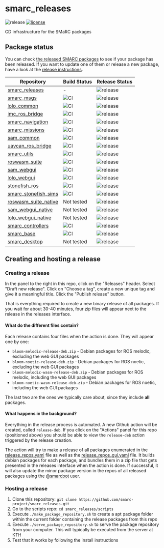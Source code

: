 # smarc_releases
![release](https://github.com/smarc-project/smarc_releases/workflows/release-deb/badge.svg) [![license](https://img.shields.io/badge/License-BSD%203--Clause-blue.svg)](https://opensource.org/licenses/BSD-3-Clause)

CD infrastructure for the SMaRC packages

## Package status

You can check [the released SMARC packages](https://github.com/smarc-project/smarc_releases/blob/noetic-devel/rosdep/noetic/smarc.yaml)
to see if your package has been released. If you want to update one of them or release a new package,
have a look at the [release instructions](https://github.com/smarc-project/rosinstall/blob/master/docs/release_package.md).

| Repository | Build Status | Release Status |
| --- | --- | --- |
| [smarc_releases](https://github.com/smarc-project/smarc_releases)  | - | ![release](https://github.com/smarc-project/smarc_releases/workflows/release-deb/badge.svg) |
| [smarc_msgs](https://github.com/smarc-project/smarc_msgs) | ![CI](https://github.com/smarc-project/smarc_msgs/workflows/CI/badge.svg?branch=noetic-devel)  | ![release](https://github.com/smarc-project/smarc_msgs/workflows/release-CI/badge.svg) |
| [lolo_common](https://github.com/smarc-project/lolo_common/blob/noetic-devel/release_packages.yaml)  | ![CI](https://github.com/smarc-project/lolo_common/workflows/CI/badge.svg?branch=noetic-devel)  | ![release](https://github.com/smarc-project/lolo_common/workflows/release-CI/badge.svg) |
| [imc_ros_bridge](https://github.com/smarc-project/imc_ros_bridge)  | ![CI](https://github.com/smarc-project/imc_ros_bridge/workflows/CI/badge.svg?branch=noetic-devel)  | ![release](https://github.com/smarc-project/imc_ros_bridge/workflows/release-CI/badge.svg) |
| [smarc_navigation](https://github.com/smarc-project/smarc_navigation/blob/noetic-devel/release_packages.yaml)  | ![CI](https://github.com/smarc-project/smarc_navigation/workflows/CI/badge.svg?branch=noetic-devel)  | ![release](https://github.com/smarc-project/smarc_navigation/workflows/release-CI/badge.svg) |
| [smarc_missions](https://github.com/smarc-project/smarc_missions/blob/noetic-devel/release_packages.yaml)  | ![CI](https://github.com/smarc-project/smarc_missions/workflows/CI/badge.svg?branch=noetic-devel)  | ![release](https://github.com/smarc-project/smarc_missions/workflows/release-CI/badge.svg) |
| [sam_common](https://github.com/smarc-project/sam_common/blob/noetic-devel/release_packages.yaml)  | ![CI](https://github.com/smarc-project/sam_common/workflows/CI/badge.svg?branch=noetic-devel)  | ![release](https://github.com/smarc-project/sam_common/workflows/release-CI/badge.svg) |
| [uavcan_ros_bridge](https://github.com/smarc-project/uavcan_ros_bridge)  | ![CI](https://github.com/smarc-project/uavcan_ros_bridge/workflows/CI/badge.svg?branch=noetic-devel)  | ![release](https://github.com/smarc-project/uavcan_ros_bridge/workflows/release-CI/badge.svg) |
| [smarc_utils](https://github.com/smarc-project/smarc_utils/blob/noetic-devel/release_packages.yaml)  | ![CI](https://github.com/smarc-project/smarc_utils/workflows/CI/badge.svg?branch=noetic-devel)  | ![release](https://github.com/smarc-project/smarc_utils/workflows/release-CI/badge.svg) |
| [roswasm_suite](https://github.com/nilsbore/roswasm_suite/blob/master/release_packages.yaml)  | ![CI](https://github.com/nilsbore/roswasm_suite/workflows/CI/badge.svg?branch=master)  | ![release](https://github.com/nilsbore/roswasm_suite/workflows/release-deb/badge.svg) |
| [sam_webgui](https://github.com/smarc-project/sam_webgui)  | ![CI](https://github.com/smarc-project/sam_webgui/workflows/CI/badge.svg?branch=master)  | ![release](https://github.com/smarc-project/sam_webgui/workflows/release-deb/badge.svg) |
| [lolo_webgui](https://github.com/smarc-project/lolo_webgui)  | ![CI](https://github.com/smarc-project/lolo_webgui/workflows/CI/badge.svg?branch=master)  | ![release](https://github.com/smarc-project/lolo_webgui/workflows/release-deb/badge.svg) |
| [stonefish_ros](https://github.com/smarc-project/stonefish_ros)  | ![CI](https://github.com/smarc-project/stonefish_ros/workflows/CI/badge.svg?branch=noetic-devel)  | ![release](https://github.com/smarc-project/stonefish_ros/workflows/release-CI/badge.svg) |
| [smarc_stonefish_sims](https://github.com/smarc-project/smarc_stonefish_sims/blob/noetic-devel/release_packages.yaml)  | ![CI](https://github.com/smarc-project/smarc_stonefish_sims/workflows/CI/badge.svg?branch=noetic-devel) | ![release](https://github.com/smarc-project/smarc_stonefish_sims/workflows/release-CI/badge.svg) |
| [roswasm_suite_native](https://github.com/smarc-project-native-gui/roswasm_suite_native/blob/master/release_packages.yaml)  | Not tested | ![release](https://github.com/smarc-project-native-gui/roswasm_suite_native/workflows/release-CI/badge.svg) |
| [sam_webgui_native](https://github.com/smarc-project-native-gui/sam_webgui_native)  | Not tested  | ![release](https://github.com/smarc-project-native-gui/sam_webgui_native/workflows/release-CI/badge.svg) |
| [lolo_webgui_native](https://github.com/smarc-project-native-gui/lolo_webgui_native)  | Not tested  | ![release](https://github.com/smarc-project-native-gui/lolo_webgui_native/workflows/release-CI/badge.svg) |
| [smarc_controllers](https://github.com/smarc-project/smarc_controllers/blob/noetic-devel/release_packages.yaml)  | ![CI](https://github.com/smarc-project/smarc_controllers/workflows/CI/badge.svg?branch=noetic-devel)  | ![release](https://github.com/smarc-project/smarc_controllers/workflows/release-CI/badge.svg) |
| [smarc_base](https://github.com/smarc-project/smarc_base)  | ![CI](https://github.com/smarc-project/smarc_base/workflows/CI/badge.svg?branch=noetic-devel)  |![release](https://github.com/smarc-project/smarc_base/workflows/release-CI/badge.svg) |
| [smarc_desktop](https://github.com/smarc-project/smarc_desktop)  | Not tested |![release](https://github.com/smarc-project/smarc_desktop/workflows/release-CI/badge.svg) |

## Creating and hosting a release

### Creating a release

In the panel to the right in this repo, click on the "Releases" header. Select "Draft new release". Click on "Choose a tag", create a new unique tag and give it a meaningful title. Click the "Publish release" button.

That is everything required to create a new binary release of all packages. If you wait for about 30-40 minutes, four zip files will appear next to the release in the releases interface.

#### What do the different files contain?

Each release contains four files when the action is done. They will appear one by one:

* `bloom-melodic-release-deb.zip` - Debian packages for ROS melodic, excluding the web GUI packages
* `bloom-noetic-release-deb.zip` - Debian packages for ROS noetic, excluding the web GUI packages
* `bloom-melodic-wasm-release-deb.zip` - Debian packages for ROS melodic, including the web GUI packages
* `bloom-noetic-wasm-release-deb.zip` - Debian packages for ROS noetic, including the web GUI packages

The last two are the ones we typically care about, since they include **all** packages.

#### What happens in the background?

Everything in the release process is automated. A new Github action will be created, called `release-deb`.
If you click on the "Actions" panel for this repo (positioned above) you should be able to view the `release-deb`
action triggered by the release creation.

The action will try to make a release of all packages enumerated in the [release_repos.yaml](https://github.com/smarc-project/smarc_releases/blob/noetic-devel/release_repos.yaml) file as well as the [release_repos_gui.yaml](https://github.com/smarc-project/smarc_releases/blob/noetic-devel/release_repos_gui.yaml) file. It builds debian packages for each package, and bundles them in a zip file that gets presented in the releases interface when the action is done. If successful, it will also update the minor package version in the repos of all released packages using the [@smarcbot](https://github.com/smarcbot) user.

### Hosting a release

1. Clone this repository: `git clone https://github.com/smarc-project/smarc_releases.git`
2. Go to the scripts repo: `cd smarc_releases/scripts`
3. Execute `./make_package_repository.sh` to create a apt package folder within the current folder containing the release packages from this repo
4. Execute `./serve_package_repository.sh` to serve the package repository from your computer. This will typically be executed from the server at KTH
5. Test that it works by following the install instructions
